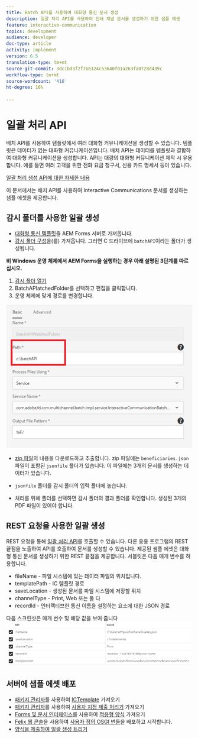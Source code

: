 ```yaml
---
title: Batch API를 사용하여 대화형 통신 문서 생성
description: 일괄 처리 API를 사용하여 인쇄 채널 문서를 생성하기 위한 샘플 에셋
feature: interactive-communication
topics: development
audience: developer
doc-type: article
activity: implement
version: 6.5
translation-type: tm+mt
source-git-commit: 3dc1bd3f2f7b6324c53640f01a263fa0728d439c
workflow-type: tm+mt
source-wordcount: '416'
ht-degree: 16%

---
```



# 일괄 처리 API

배치 API를 사용하여 템플릿에서 여러 대화형 커뮤니케이션을 생성할 수 있습니다. 템플릿은 데이터가 없는 대화형 커뮤니케이션입니다. 배치 API는 데이터를 템플릿과 결합하여 대화형 커뮤니케이션을 생성합니다. API는 대량의 대화형 커뮤니케이션 제작 시 유용합니다. 예를 들면 여러 고객을 위한 전화 요금 청구서, 신용 카드 명세서 등이 있습니다.

[일괄 처리 생성 API에 대한 자세한 내용](https://docs.adobe.com/content/help/en/experience-manager-65/forms/interactive-communications/generate-multiple-interactive-communication-using-batch-api.html)

이 문서에서는 배치 API를 사용하여 Interactive Communications 문서를 생성하는 샘플 에셋을 제공합니다.

## 감시 폴더를 사용한 일괄 생성

* [대화형 통신 템플릿](assets/Beneficiaries-confirmation.zip)을 AEM Forms 서버로 가져옵니다.
* [감시 폴더 구성](assets/batch-generation-api.zip)을(를) 가져옵니다. 그러면 C 드라이브에 `batchAPI`이라는 폴더가 생성됩니다.

**비 Windows 운영 체제에서 AEM Forms을 실행하는 경우 아래 설명된 3단계를 따르십시오.**

1. [감시 폴더 열기](http://localhost:4502/libs/fd/core/WatchfolderUI/content/UI.html)
2. BatchAPIatchedFolder를 선택하고 편집을 클릭합니다.
3. 운영 체제에 맞게 경로를 변경합니다.

![경로](assets/watched-folder-batch-api-basic.PNG)

* [zip 파일](assets/jsonfile.zip)의 내용을 다운로드하고 추출합니다. zip 파일에는 `beneficiaries.json` 파일이 포함된 `jsonfile` 폴더가 있습니다. 이 파일에는 3개의 문서를 생성하는 데이터가 있습니다.

* `jsonfile` 폴더를 감시 폴더의 입력 폴더에 놓습니다.
* 처리를 위해 폴더를 선택하면 감시 폴더의 결과 폴더를 확인합니다. 생성된 3개의 PDF 파일이 있어야 합니다.

## REST 요청을 사용한 일괄 생성

REST 요청을 통해 [일괄 처리 API](https://helpx.adobe.com/experience-manager/6-5/forms/javadocs/index.html)를 호출할 수 있습니다. 다른 응용 프로그램의 REST 끝점을 노출하여 API를 호출하여 문서를 생성할 수 있습니다.
제공된 샘플 에셋은 대화형 통신 문서를 생성하기 위한 REST 끝점을 제공합니다. 서블릿은 다음 매개 변수를 허용합니다.

* fileName - 파일 시스템에 있는 데이터 파일의 위치입니다.
* templatePath - IC 템플릿 경로
* saveLocation - 생성된 문서를 파일 시스템에 저장할 위치
* channelType - Print, Web 또는 둘 다
* recordId - 인터랙티브한 통신 이름을 설정하는 요소에 대한 JSON 경로

다음 스크린샷은 매개 변수 및 해당 값을 보여 줍니다
![샘플 요청](assets/generate-ic-batch-servlet.PNG)

## 서버에 샘플 에셋 배포

* [패키지 관리자](http://localhost:4502/crx/packmgr/index.jsp)를 사용하여 [ICTemplate](assets/ICTemplate.zip) 가져오기
* [패키지 관리자](http://localhost:4502/crx/packmgr/index.jsp)를 사용하여 [사용자 지정 제출 처리기](assets/BatchAPICustomSubmit.zip) 가져오기
* [Forms 및 문서 인터페이스](http://localhost:4502/aem/forms.html/content/dam/formsanddocuments)를 사용하여 [적응형 양식](assets/BatchGenerationAPIAF.zip) 가져오기
* [Felix 웹 콘솔](http://localhost:4502/system/console/bundles)을 사용하여 [사용자 정의 OSGI 번들](assets/batchgenerationapi.batchgenerationapi.core-1.0-SNAPSHOT.jar)을 배포하고 시작합니다.
* [양식을 제출하여 일괄 생성 트리거](http://localhost:4502/content/dam/formsanddocuments/batchgenerationapi/jcr:content?wcmmode=disabled)
